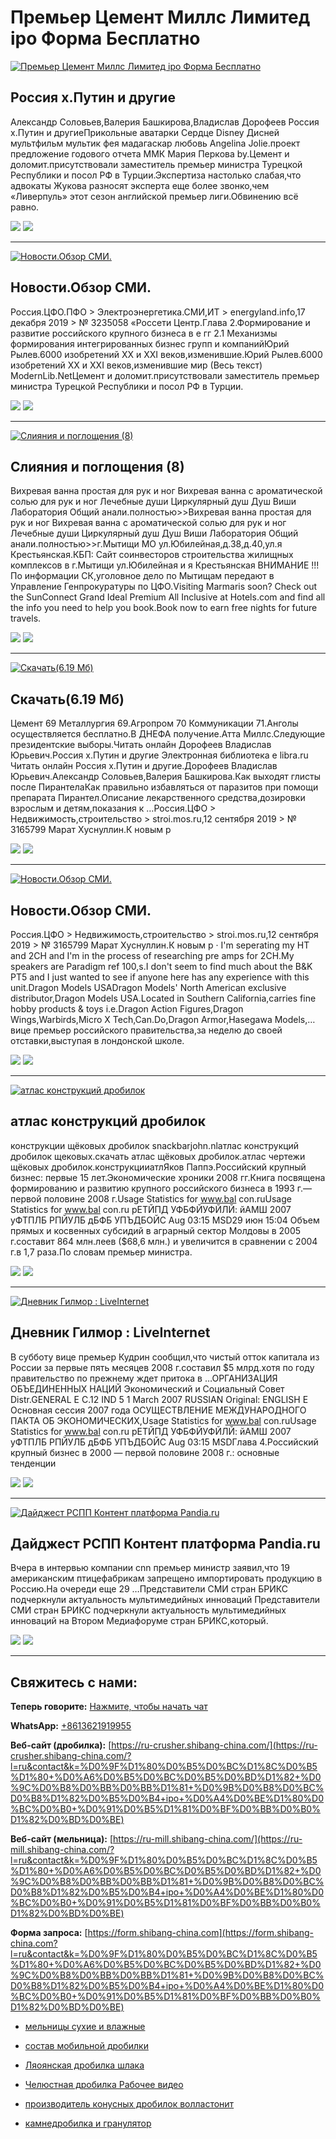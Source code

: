 # Премьер Цемент Миллс Лимитед ipo Форма Бесплатно

<a href="https://swt.shibang-china.com/?l=ru&img&k=%D0%9F%D1%80%D0%B5%D0%BC%D1%8C%D0%B5%D1%80+%D0%A6%D0%B5%D0%BC%D0%B5%D0%BD%D1%82+%D0%9C%D0%B8%D0%BB%D0%BB%D1%81+%D0%9B%D0%B8%D0%BC%D0%B8%D1%82%D0%B5%D0%B4+ipo+%D0%A4%D0%BE%D1%80%D0%BC%D0%B0+%D0%91%D0%B5%D1%81%D0%BF%D0%BB%D0%B0%D1%82%D0%BD%D0%BE" target="_blank">![Премьер Цемент Миллс Лимитед ipo Форма Бесплатно](http://static.shibang-china.com/all-800x300/849.jpg)</a>

## Россия х.Путин и другие
Александр Соловьев,Валерия Башкирова,Владислав Дорофеев Россия х.Путин и другиеПрикольные аватарки Сердце Disney Дисней мультфильм мультик фея мадагаскар любовь Angelina Jolie.проект предложение годового отчета ММК Мария Перкова by.Цемент и доломит.присутствовали заместитель премьер министра Турецкой Республики и посол РФ в Турции.Экспертиза настолько слабая,что адвокаты Жукова разносят эксперта еще более звонко,чем &#171;Ливерпуль&#187; этот сезон английской премьер лиги.Обвинению всё равно.


<a href="https://whatsapp.shibangsoft.com/WhatsApp.php" target="_blank" title="WhatsApp">![](http://static.shibang-china.com/icon/whatsapp.png)</a> <a href="https://swt.shibang-china.com/?l=ru&icon&k=%D0%9F%D1%80%D0%B5%D0%BC%D1%8C%D0%B5%D1%80+%D0%A6%D0%B5%D0%BC%D0%B5%D0%BD%D1%82+%D0%9C%D0%B8%D0%BB%D0%BB%D1%81+%D0%9B%D0%B8%D0%BC%D0%B8%D1%82%D0%B5%D0%B4+ipo+%D0%A4%D0%BE%D1%80%D0%BC%D0%B0+%D0%91%D0%B5%D1%81%D0%BF%D0%BB%D0%B0%D1%82%D0%BD%D0%BE" target="_blank">![](http://static.shibang-china.com/icon/chat-ru.png)</a>

---

<a href="https://swt.shibang-china.com/?l=ru&img&k=%D0%9F%D1%80%D0%B5%D0%BC%D1%8C%D0%B5%D1%80+%D0%A6%D0%B5%D0%BC%D0%B5%D0%BD%D1%82+%D0%9C%D0%B8%D0%BB%D0%BB%D1%81+%D0%9B%D0%B8%D0%BC%D0%B8%D1%82%D0%B5%D0%B4+ipo+%D0%A4%D0%BE%D1%80%D0%BC%D0%B0+%D0%91%D0%B5%D1%81%D0%BF%D0%BB%D0%B0%D1%82%D0%BD%D0%BE" target="_blank">![Новости.Обзор СМИ.](http://static.shibang-china.com/all-800x300/147.jpg)</a>

## Новости.Обзор СМИ.
Россия.ЦФО.ПФО &gt; Электроэнергетика.СМИ,ИТ &gt; energyland.infо,17 декабря 2019 &gt; № 3235058 &#171;Россети Центр.Глава 2.Формирование и развитие российского крупного бизнеса в е гг 2.1 Механизмы формирования интегрированных бизнес групп и компанийЮрий Рылев.6000 изобретений XX и XXI веков,изменившие.Юрий Рылев.6000 изобретений XX и XXI веков,изменившие мир (Весь текст) ModernLib.NetЦемент и доломит.присутствовали заместитель премьер министра Турецкой Республики и посол РФ в Турции.


<a href="https://whatsapp.shibangsoft.com/WhatsApp.php" target="_blank" title="WhatsApp">![](http://static.shibang-china.com/icon/whatsapp.png)</a> <a href="https://swt.shibang-china.com/?l=ru&icon&k=%D0%9F%D1%80%D0%B5%D0%BC%D1%8C%D0%B5%D1%80+%D0%A6%D0%B5%D0%BC%D0%B5%D0%BD%D1%82+%D0%9C%D0%B8%D0%BB%D0%BB%D1%81+%D0%9B%D0%B8%D0%BC%D0%B8%D1%82%D0%B5%D0%B4+ipo+%D0%A4%D0%BE%D1%80%D0%BC%D0%B0+%D0%91%D0%B5%D1%81%D0%BF%D0%BB%D0%B0%D1%82%D0%BD%D0%BE" target="_blank">![](http://static.shibang-china.com/icon/chat-ru.png)</a>

---

<a href="https://swt.shibang-china.com/?l=ru&img&k=%D0%9F%D1%80%D0%B5%D0%BC%D1%8C%D0%B5%D1%80+%D0%A6%D0%B5%D0%BC%D0%B5%D0%BD%D1%82+%D0%9C%D0%B8%D0%BB%D0%BB%D1%81+%D0%9B%D0%B8%D0%BC%D0%B8%D1%82%D0%B5%D0%B4+ipo+%D0%A4%D0%BE%D1%80%D0%BC%D0%B0+%D0%91%D0%B5%D1%81%D0%BF%D0%BB%D0%B0%D1%82%D0%BD%D0%BE" target="_blank">![Слияния и поглощения (8)](http://static.shibang-china.com/all-800x300/1033.jpg)</a>

## Слияния и поглощения (8)
Вихревая ванна простая для рук и ног Вихревая ванна с ароматической солью для рук и ног Лечебные души Циркулярный душ Душ Виши Лаборатория Общий анали.полностью&gt;&gt;Вихревая ванна простая для рук и ног Вихревая ванна с ароматической солью для рук и ног Лечебные души Циркулярный душ Душ Виши Лаборатория Общий анали.полностью&gt;&gt;г.Мытищи МО ул.Юбилейная,д.38,д.40,ул.я Крестьянская.КБП: Сайт соинвесторов строительства жилищных комплексов в г.Мытищи ул.Юбилейная и я Крестьянская ВНИМАНИЕ !!! По информации СК,уголовное дело по Мытищам передают в Управление Генпрокуратуры по ЦФО.Visiting Marmaris soon? Check out the SunConnect Grand Ideal Premium All Inclusive at Hotels.com and find all the info you need to help you book.Book now to earn free nights for future travels.


<a href="https://whatsapp.shibangsoft.com/WhatsApp.php" target="_blank" title="WhatsApp">![](http://static.shibang-china.com/icon/whatsapp.png)</a> <a href="https://swt.shibang-china.com/?l=ru&icon&k=%D0%9F%D1%80%D0%B5%D0%BC%D1%8C%D0%B5%D1%80+%D0%A6%D0%B5%D0%BC%D0%B5%D0%BD%D1%82+%D0%9C%D0%B8%D0%BB%D0%BB%D1%81+%D0%9B%D0%B8%D0%BC%D0%B8%D1%82%D0%B5%D0%B4+ipo+%D0%A4%D0%BE%D1%80%D0%BC%D0%B0+%D0%91%D0%B5%D1%81%D0%BF%D0%BB%D0%B0%D1%82%D0%BD%D0%BE" target="_blank">![](http://static.shibang-china.com/icon/chat-ru.png)</a>

---

<a href="https://swt.shibang-china.com/?l=ru&img&k=%D0%9F%D1%80%D0%B5%D0%BC%D1%8C%D0%B5%D1%80+%D0%A6%D0%B5%D0%BC%D0%B5%D0%BD%D1%82+%D0%9C%D0%B8%D0%BB%D0%BB%D1%81+%D0%9B%D0%B8%D0%BC%D0%B8%D1%82%D0%B5%D0%B4+ipo+%D0%A4%D0%BE%D1%80%D0%BC%D0%B0+%D0%91%D0%B5%D1%81%D0%BF%D0%BB%D0%B0%D1%82%D0%BD%D0%BE" target="_blank">![Скачать(6.19 Мб)](http://static.shibang-china.com/all-800x300/64.jpg)</a>

## Скачать(6.19 Мб)
Цемент 69 Металлургия 69.Агропром 70 Коммуникации 71.Анголы осуществляется бесплатно.В ДНЕФА получение.Атта Миллс.Следующие президентские выборы.Читать онлайн Дорофеев Владислав Юрьевич.Россия х.Путин и другие Электронная библиотека e libra.ru Читать онлайн Россия х.Путин и другие.Дорофеев Владислав Юрьевич.Александр Соловьев,Валерия Башкирова.Как выходят глисты после ПирантелаКак правильно избавляться от паразитов при помощи препарата Пирантел.Описание лекарственного средства,дозировки взрослым и детям,показания к …Россия.ЦФО &gt; Недвижимость,строительство &gt; stroi.mos.ru,12 сентября 2019 &gt; № 3165799 Марат Хуснуллин.К новым р


<a href="https://whatsapp.shibangsoft.com/WhatsApp.php" target="_blank" title="WhatsApp">![](http://static.shibang-china.com/icon/whatsapp.png)</a> <a href="https://swt.shibang-china.com/?l=ru&icon&k=%D0%9F%D1%80%D0%B5%D0%BC%D1%8C%D0%B5%D1%80+%D0%A6%D0%B5%D0%BC%D0%B5%D0%BD%D1%82+%D0%9C%D0%B8%D0%BB%D0%BB%D1%81+%D0%9B%D0%B8%D0%BC%D0%B8%D1%82%D0%B5%D0%B4+ipo+%D0%A4%D0%BE%D1%80%D0%BC%D0%B0+%D0%91%D0%B5%D1%81%D0%BF%D0%BB%D0%B0%D1%82%D0%BD%D0%BE" target="_blank">![](http://static.shibang-china.com/icon/chat-ru.png)</a>

---

<a href="https://swt.shibang-china.com/?l=ru&img&k=%D0%9F%D1%80%D0%B5%D0%BC%D1%8C%D0%B5%D1%80+%D0%A6%D0%B5%D0%BC%D0%B5%D0%BD%D1%82+%D0%9C%D0%B8%D0%BB%D0%BB%D1%81+%D0%9B%D0%B8%D0%BC%D0%B8%D1%82%D0%B5%D0%B4+ipo+%D0%A4%D0%BE%D1%80%D0%BC%D0%B0+%D0%91%D0%B5%D1%81%D0%BF%D0%BB%D0%B0%D1%82%D0%BD%D0%BE" target="_blank">![Новости.Обзор СМИ.](http://static.shibang-china.com/all-800x300/29.jpg)</a>

## Новости.Обзор СМИ.
Россия.ЦФО &gt; Недвижимость,строительство &gt; stroi.mos.ru,12 сентября 2019 &gt; № 3165799 Марат Хуснуллин.К новым р&nbsp;&#0183;&#32;I'm seperating my HT and 2CH and I'm in the process of researching pre amps for 2CH.My speakers are Paradigm ref 100,s.I don't seem to find much about the B&amp;K PT5 and I just wanted to see if anyone here has any experience with this unit.Dragon Models USADragon Models' North American exclusive distributor,Dragon Models USA.Located in Southern California,carries fine hobby products &amp; toys i.e.Dragon Action Figures,Dragon Wings,Warbirds,Micro X Tech,Can.Do,Dragon Armor,Hasegawa Models,…вице премьер российского правительства,за неделю до своей отставки,выступая в лондонской школе.


<a href="https://whatsapp.shibangsoft.com/WhatsApp.php" target="_blank" title="WhatsApp">![](http://static.shibang-china.com/icon/whatsapp.png)</a> <a href="https://swt.shibang-china.com/?l=ru&icon&k=%D0%9F%D1%80%D0%B5%D0%BC%D1%8C%D0%B5%D1%80+%D0%A6%D0%B5%D0%BC%D0%B5%D0%BD%D1%82+%D0%9C%D0%B8%D0%BB%D0%BB%D1%81+%D0%9B%D0%B8%D0%BC%D0%B8%D1%82%D0%B5%D0%B4+ipo+%D0%A4%D0%BE%D1%80%D0%BC%D0%B0+%D0%91%D0%B5%D1%81%D0%BF%D0%BB%D0%B0%D1%82%D0%BD%D0%BE" target="_blank">![](http://static.shibang-china.com/icon/chat-ru.png)</a>

---

<a href="https://swt.shibang-china.com/?l=ru&img&k=%D0%9F%D1%80%D0%B5%D0%BC%D1%8C%D0%B5%D1%80+%D0%A6%D0%B5%D0%BC%D0%B5%D0%BD%D1%82+%D0%9C%D0%B8%D0%BB%D0%BB%D1%81+%D0%9B%D0%B8%D0%BC%D0%B8%D1%82%D0%B5%D0%B4+ipo+%D0%A4%D0%BE%D1%80%D0%BC%D0%B0+%D0%91%D0%B5%D1%81%D0%BF%D0%BB%D0%B0%D1%82%D0%BD%D0%BE" target="_blank">![атлас конструкций дробилок](http://static.shibang-china.com/all-800x300/58.jpg)</a>

## атлас конструкций дробилок
конструкции щёковых дробилок snackbarjohn.nlатлас конструкций дробилок щековых.скачать атлас щёковых дробилок.атлас чертежи щёковых дробилок.конструкцииатлЯков Паппэ.Российский крупный бизнес: первые 15 лет.Экономические хроники 2008 гг.Книга посвящена формированию и развитию крупного российского бизнеса в 1993 г.— первой половине 2008 г.Usage Statistics for www.bal con.ruUsage Statistics for www.bal con.ru рЕТЙПД УФБФЙУФЙЛЙ: йАМШ 2007 уФТПЛБ РПЙУЛБ дБФБ УПЪДБОЙС Aug 03:15 MSD29 июн 15:04 Объем прямых и косвенных субсидий в аграрный сектор Молдовы в 2005 г.составит 864 млн.леев ($68,6 млн.) и увеличится в сравнении с 2004 г.в 1,7 раза.По словам премьер министра.


<a href="https://whatsapp.shibangsoft.com/WhatsApp.php" target="_blank" title="WhatsApp">![](http://static.shibang-china.com/icon/whatsapp.png)</a> <a href="https://swt.shibang-china.com/?l=ru&icon&k=%D0%9F%D1%80%D0%B5%D0%BC%D1%8C%D0%B5%D1%80+%D0%A6%D0%B5%D0%BC%D0%B5%D0%BD%D1%82+%D0%9C%D0%B8%D0%BB%D0%BB%D1%81+%D0%9B%D0%B8%D0%BC%D0%B8%D1%82%D0%B5%D0%B4+ipo+%D0%A4%D0%BE%D1%80%D0%BC%D0%B0+%D0%91%D0%B5%D1%81%D0%BF%D0%BB%D0%B0%D1%82%D0%BD%D0%BE" target="_blank">![](http://static.shibang-china.com/icon/chat-ru.png)</a>

---

<a href="https://swt.shibang-china.com/?l=ru&img&k=%D0%9F%D1%80%D0%B5%D0%BC%D1%8C%D0%B5%D1%80+%D0%A6%D0%B5%D0%BC%D0%B5%D0%BD%D1%82+%D0%9C%D0%B8%D0%BB%D0%BB%D1%81+%D0%9B%D0%B8%D0%BC%D0%B8%D1%82%D0%B5%D0%B4+ipo+%D0%A4%D0%BE%D1%80%D0%BC%D0%B0+%D0%91%D0%B5%D1%81%D0%BF%D0%BB%D0%B0%D1%82%D0%BD%D0%BE" target="_blank">![Дневник Гилмор : LiveInternet](http://static.shibang-china.com/all-800x300/100.jpg)</a>

## Дневник Гилмор : LiveInternet
В субботу вице премьер Кудрин сообщил,что чистый отток капитала из России за первые пять месяцев 2008 г.составил $5 млрд.хотя по году правительство по прежнему ждет притока в …ОРГАНИЗАЦИЯ ОБЪЕДИНЕННЫХ НАЦИЙ Экономический и Социальный Совет Distr.GENERAL E C.12 IND 5 1 March 2007 RUSSIAN Original: ENGLISH E Основная сессия 2007 года ОСУЩЕСТВЛЕНИЕ МЕЖДУНАРОДНОГО ПАКТА ОБ ЭКОНОМИЧЕСКИХ,Usage Statistics for www.bal con.ruUsage Statistics for www.bal con.ru рЕТЙПД УФБФЙУФЙЛЙ: йАМШ 2007 уФТПЛБ РПЙУЛБ дБФБ УПЪДБОЙС Aug 03:15 MSDГлава 4.Российский крупный бизнес в 2000 — первой половине 2008 г.: основные тенденции


<a href="https://whatsapp.shibangsoft.com/WhatsApp.php" target="_blank" title="WhatsApp">![](http://static.shibang-china.com/icon/whatsapp.png)</a> <a href="https://swt.shibang-china.com/?l=ru&icon&k=%D0%9F%D1%80%D0%B5%D0%BC%D1%8C%D0%B5%D1%80+%D0%A6%D0%B5%D0%BC%D0%B5%D0%BD%D1%82+%D0%9C%D0%B8%D0%BB%D0%BB%D1%81+%D0%9B%D0%B8%D0%BC%D0%B8%D1%82%D0%B5%D0%B4+ipo+%D0%A4%D0%BE%D1%80%D0%BC%D0%B0+%D0%91%D0%B5%D1%81%D0%BF%D0%BB%D0%B0%D1%82%D0%BD%D0%BE" target="_blank">![](http://static.shibang-china.com/icon/chat-ru.png)</a>

---

<a href="https://swt.shibang-china.com/?l=ru&img&k=%D0%9F%D1%80%D0%B5%D0%BC%D1%8C%D0%B5%D1%80+%D0%A6%D0%B5%D0%BC%D0%B5%D0%BD%D1%82+%D0%9C%D0%B8%D0%BB%D0%BB%D1%81+%D0%9B%D0%B8%D0%BC%D0%B8%D1%82%D0%B5%D0%B4+ipo+%D0%A4%D0%BE%D1%80%D0%BC%D0%B0+%D0%91%D0%B5%D1%81%D0%BF%D0%BB%D0%B0%D1%82%D0%BD%D0%BE" target="_blank">![Дайджест РСПП Контент платформа Pandia.ru](http://static.shibang-china.com/all-800x300/56.jpg)</a>

## Дайджест РСПП Контент платформа Pandia.ru
Вчера в интервью компании cnn премьер министр заявил,что 19 американским птицефабрикам запрещено импортировать продукцию в Россию.На очереди еще 29 …Представители СМИ стран БРИКС подчеркнули актуальность мультимедийных инноваций Представители СМИ стран БРИКС подчеркнули актуальность мультимедийных инноваций на Втором Медиафоруме стран БРИКС,который.

<a href="https://whatsapp.shibangsoft.com/WhatsApp.php" target="_blank" title="WhatsApp">![](http://static.shibang-china.com/icon/whatsapp.png)</a> <a href="https://swt.shibang-china.com/?l=ru&icon&k=%D0%9F%D1%80%D0%B5%D0%BC%D1%8C%D0%B5%D1%80+%D0%A6%D0%B5%D0%BC%D0%B5%D0%BD%D1%82+%D0%9C%D0%B8%D0%BB%D0%BB%D1%81+%D0%9B%D0%B8%D0%BC%D0%B8%D1%82%D0%B5%D0%B4+ipo+%D0%A4%D0%BE%D1%80%D0%BC%D0%B0+%D0%91%D0%B5%D1%81%D0%BF%D0%BB%D0%B0%D1%82%D0%BD%D0%BE" target="_blank">![](http://static.shibang-china.com/icon/chat-ru.png)</a>

---
## Свяжитесь с нами:

**Теперь говорите:** [Нажмите, чтобы начать чат](https://swt.shibang-china.com?l=ru&contact&k=%D0%9F%D1%80%D0%B5%D0%BC%D1%8C%D0%B5%D1%80+%D0%A6%D0%B5%D0%BC%D0%B5%D0%BD%D1%82+%D0%9C%D0%B8%D0%BB%D0%BB%D1%81+%D0%9B%D0%B8%D0%BC%D0%B8%D1%82%D0%B5%D0%B4+ipo+%D0%A4%D0%BE%D1%80%D0%BC%D0%B0+%D0%91%D0%B5%D1%81%D0%BF%D0%BB%D0%B0%D1%82%D0%BD%D0%BE)

**WhatsApp:**  [+8613621919955](https://whatsapp.shibangsoft.com/WhatsApp.php)

**Веб-сайт (дробилка):** [https://ru-crusher.shibang-china.com/](https://ru-crusher.shibang-china.com/?l=ru&contact&k=%D0%9F%D1%80%D0%B5%D0%BC%D1%8C%D0%B5%D1%80+%D0%A6%D0%B5%D0%BC%D0%B5%D0%BD%D1%82+%D0%9C%D0%B8%D0%BB%D0%BB%D1%81+%D0%9B%D0%B8%D0%BC%D0%B8%D1%82%D0%B5%D0%B4+ipo+%D0%A4%D0%BE%D1%80%D0%BC%D0%B0+%D0%91%D0%B5%D1%81%D0%BF%D0%BB%D0%B0%D1%82%D0%BD%D0%BE)

**Веб-сайт (мельница):** [https://ru-mill.shibang-china.com/](https://ru-mill.shibang-china.com/?l=ru&contact&k=%D0%9F%D1%80%D0%B5%D0%BC%D1%8C%D0%B5%D1%80+%D0%A6%D0%B5%D0%BC%D0%B5%D0%BD%D1%82+%D0%9C%D0%B8%D0%BB%D0%BB%D1%81+%D0%9B%D0%B8%D0%BC%D0%B8%D1%82%D0%B5%D0%B4+ipo+%D0%A4%D0%BE%D1%80%D0%BC%D0%B0+%D0%91%D0%B5%D1%81%D0%BF%D0%BB%D0%B0%D1%82%D0%BD%D0%BE)

**Форма запроса:** [https://form.shibang-china.com](https://form.shibang-china.com?l=ru&contact&k=%D0%9F%D1%80%D0%B5%D0%BC%D1%8C%D0%B5%D1%80+%D0%A6%D0%B5%D0%BC%D0%B5%D0%BD%D1%82+%D0%9C%D0%B8%D0%BB%D0%BB%D1%81+%D0%9B%D0%B8%D0%BC%D0%B8%D1%82%D0%B5%D0%B4+ipo+%D0%A4%D0%BE%D1%80%D0%BC%D0%B0+%D0%91%D0%B5%D1%81%D0%BF%D0%BB%D0%B0%D1%82%D0%BD%D0%BE)

* [мельницы сухие и влажные](../122/%D0%BC%D0%B5%D0%BB%D1%8C%D0%BD%D0%B8%D1%86%D1%8B%20%D1%81%D1%83%D1%85%D0%B8%D0%B5%20%D0%B8%20%D0%B2%D0%BB%D0%B0%D0%B6%D0%BD%D1%8B%D0%B5.md)

* [состав мобильной дробилки](../125/%D1%81%D0%BE%D1%81%D1%82%D0%B0%D0%B2%20%D0%BC%D0%BE%D0%B1%D0%B8%D0%BB%D1%8C%D0%BD%D0%BE%D0%B9%20%D0%B4%D1%80%D0%BE%D0%B1%D0%B8%D0%BB%D0%BA%D0%B8.md)

* [Ляоянская дробилка шлака](../124/%D0%9B%D1%8F%D0%BE%D1%8F%D0%BD%D1%81%D0%BA%D0%B0%D1%8F%20%D0%B4%D1%80%D0%BE%D0%B1%D0%B8%D0%BB%D0%BA%D0%B0%20%D1%88%D0%BB%D0%B0%D0%BA%D0%B0.md)

* [Челюстная дробилка Рабочее видео](../124/%D0%A7%D0%B5%D0%BB%D1%8E%D1%81%D1%82%D0%BD%D0%B0%D1%8F%20%D0%B4%D1%80%D0%BE%D0%B1%D0%B8%D0%BB%D0%BA%D0%B0%20%D0%A0%D0%B0%D0%B1%D0%BE%D1%87%D0%B5%D0%B5%20%D0%B2%D0%B8%D0%B4%D0%B5%D0%BE.md)

* [производитель конусных дробилок волластонит](../123/%D0%BF%D1%80%D0%BE%D0%B8%D0%B7%D0%B2%D0%BE%D0%B4%D0%B8%D1%82%D0%B5%D0%BB%D1%8C%20%D0%BA%D0%BE%D0%BD%D1%83%D1%81%D0%BD%D1%8B%D1%85%20%D0%B4%D1%80%D0%BE%D0%B1%D0%B8%D0%BB%D0%BE%D0%BA%20%D0%B2%D0%BE%D0%BB%D0%BB%D0%B0%D1%81%D1%82%D0%BE%D0%BD%D0%B8%D1%82.md)

* [камнедробилка и гранулятор](../122/%D0%BA%D0%B0%D0%BC%D0%BD%D0%B5%D0%B4%D1%80%D0%BE%D0%B1%D0%B8%D0%BB%D0%BA%D0%B0%20%D0%B8%20%D0%B3%D1%80%D0%B0%D0%BD%D1%83%D0%BB%D1%8F%D1%82%D0%BE%D1%80.md)